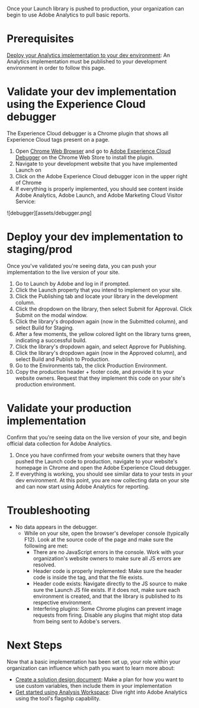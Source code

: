 Once your Launch library is pushed to production, your organization can begin to use Adobe Analytics to pull basic reports.

# Prerequisites
[Deploy your Analytics implementation to your dev environment](deploy-dev.md): An Analytics implementation must be published to your development environment in order to follow this page.

# Validate your dev implementation using the Experience Cloud debugger
The Experience Cloud debugger is a Chrome plugin that shows all Experience Cloud tags present on a page.

1. Open [Chrome Web Browser](https://www.google.com/chrome/) and go to [Adobe Experience Cloud Debugger](https://chrome.google.com/webstore/detail/adobe-experience-cloud-de/ocdmogmohccmeicdhlhhgepeaijenapj) on the Chrome Web Store to install the plugin.
2. Navigate to your development website that you have implemented Launch on
3. Click on the Adobe Experience Cloud debugger icon in the upper right of Chrome
4. If everything is properly implemented, you should see content inside Adobe Analytics, Adobe Launch, and Adobe Marketing Cloud Visitor Service:

![debugger][assets/debugger.png]
 

# Deploy your dev implementation to staging/prod
Once you've validated you're seeing data, you can push your implementation to the live version of your site.

1. Go to Launch by Adobe and log in if prompted.
2. Click the Launch property that you intend to implement on your site.
3. Click the Publishing tab and locate your library in the development column.
4. Click the dropdown on the library, then select Submit for Approval. Click Submit on the modal window.
5. Click the library's dropdown again (now in the Submitted column), and select Build for Staging.
6. After a few moments, the yellow colored light on the library turns green, indicating a successful build.
7. Click the library's dropdown again, and select Approve for Publishing.
8. Click the library's dropdown again (now in the Approved column), and select Build and Publish to Production.
9. Go to the Environments tab, the click Production Environment.
10. Copy the production header + footer code, and provide it to your website owners. Request that they implement this code on your site's production environment.

# Validate your production implementation
Confirm that you're seeing data on the live version of your site, and begin official data collection for Adobe Analytics.

1. Once you have confirmed from your website owners that they have pushed the Launch code to production, navigate to your website's homepage in Chrome and open the Adobe Experience Cloud debugger.
2. If everything is working, you should see similar data to your tests in your dev environment. At this point, you are now collecting data on your site and can now start using Adobe Analytics for reporting.

# Troubleshooting
- No data appears in the debugger.
   - While on your site, open the browser's developer console (typically F12). Look at the source code of the page and make sure the following are met:
      - There are no JavaScript errors in the console. Work with your organization's website owners to make sure all JS errors are resolved.
	  - Header code is properly implemented: Make sure the header code is inside the <head> tag, and that the file exists.
	  - Header code exists: Navigate directly to the JS source to make sure the Launch JS file exists. If it does not, make sure each environment is created, and that the library is published to its respective environment.
	  - Interfering plugins: Some Chrome plugins can prevent image requests from firing. Disable any plugins that might stop data from being sent to Adobe's servers.

# Next Steps
Now that a basic implementation has been set up, your role within your organization can influence which path you want to learn more about:

- [Create a solution design document](solution-design.md): Make a plan for how you want to use custom variables, then include them in your implementation
- [Get started using Analysis Workspace](../reporting/workspace.md): Dive right into Adobe Analytics using the tool's flagship capability.